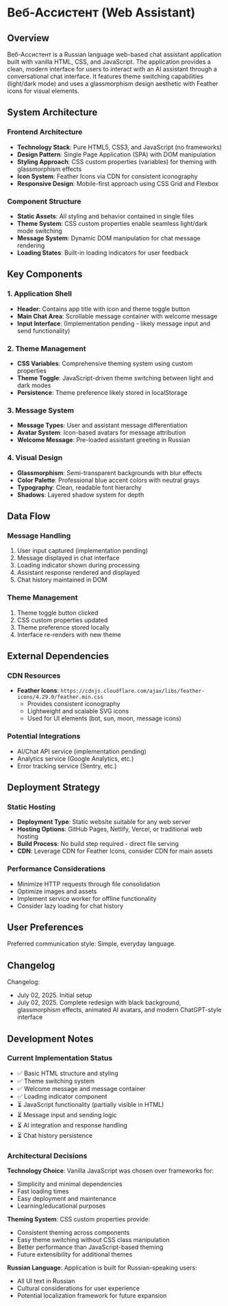 # Веб-Ассистент (Web Assistant)

## Overview

Веб-Ассистент is a Russian language web-based chat assistant application built with vanilla HTML, CSS, and JavaScript. The application provides a clean, modern interface for users to interact with an AI assistant through a conversational chat interface. It features theme switching capabilities (light/dark mode) and uses a glassmorphism design aesthetic with Feather icons for visual elements.

## System Architecture

### Frontend Architecture
- **Technology Stack**: Pure HTML5, CSS3, and JavaScript (no frameworks)
- **Design Pattern**: Single Page Application (SPA) with DOM manipulation
- **Styling Approach**: CSS custom properties (variables) for theming with glassmorphism effects
- **Icon System**: Feather Icons via CDN for consistent iconography
- **Responsive Design**: Mobile-first approach using CSS Grid and Flexbox

### Component Structure
- **Static Assets**: All styling and behavior contained in single files
- **Theme System**: CSS custom properties enable seamless light/dark mode switching
- **Message System**: Dynamic DOM manipulation for chat message rendering
- **Loading States**: Built-in loading indicators for user feedback

## Key Components

### 1. Application Shell
- **Header**: Contains app title with icon and theme toggle button
- **Main Chat Area**: Scrollable message container with welcome message
- **Input Interface**: (Implementation pending - likely message input and send functionality)

### 2. Theme Management
- **CSS Variables**: Comprehensive theming system using custom properties
- **Theme Toggle**: JavaScript-driven theme switching between light and dark modes
- **Persistence**: Theme preference likely stored in localStorage

### 3. Message System
- **Message Types**: User and assistant message differentiation
- **Avatar System**: Icon-based avatars for message attribution
- **Welcome Message**: Pre-loaded assistant greeting in Russian

### 4. Visual Design
- **Glassmorphism**: Semi-transparent backgrounds with blur effects
- **Color Palette**: Professional blue accent colors with neutral grays
- **Typography**: Clean, readable font hierarchy
- **Shadows**: Layered shadow system for depth

## Data Flow

### Message Handling
1. User input captured (implementation pending)
2. Message displayed in chat interface
3. Loading indicator shown during processing
4. Assistant response rendered and displayed
5. Chat history maintained in DOM

### Theme Management
1. Theme toggle button clicked
2. CSS custom properties updated
3. Theme preference stored locally
4. Interface re-renders with new theme

## External Dependencies

### CDN Resources
- **Feather Icons**: `https://cdnjs.cloudflare.com/ajax/libs/feather-icons/4.29.0/feather.min.css`
  - Provides consistent iconography
  - Lightweight and scalable SVG icons
  - Used for UI elements (bot, sun, moon, message icons)

### Potential Integrations
- AI/Chat API service (implementation pending)
- Analytics service (Google Analytics, etc.)
- Error tracking service (Sentry, etc.)

## Deployment Strategy

### Static Hosting
- **Deployment Type**: Static website suitable for any web server
- **Hosting Options**: GitHub Pages, Netlify, Vercel, or traditional web hosting
- **Build Process**: No build step required - direct file serving
- **CDN**: Leverage CDN for Feather Icons, consider CDN for main assets

### Performance Considerations
- Minimize HTTP requests through file consolidation
- Optimize images and assets
- Implement service worker for offline functionality
- Consider lazy loading for chat history

## User Preferences

Preferred communication style: Simple, everyday language.

## Changelog

Changelog:
- July 02, 2025. Initial setup
- July 02, 2025. Complete redesign with black background, glassmorphism effects, animated AI avatars, and modern ChatGPT-style interface

## Development Notes

### Current Implementation Status
- ✅ Basic HTML structure and styling
- ✅ Theme switching system
- ✅ Welcome message and message container
- ✅ Loading indicator component
- ⏳ JavaScript functionality (partially visible in HTML)
- ⏳ Message input and sending logic
- ⏳ AI integration and response handling
- ⏳ Chat history persistence

### Architectural Decisions

**Technology Choice**: Vanilla JavaScript was chosen over frameworks for:
- Simplicity and minimal dependencies
- Fast loading times
- Easy deployment and maintenance
- Learning/educational purposes

**Theming System**: CSS custom properties provide:
- Consistent theming across components
- Easy theme switching without CSS class manipulation
- Better performance than JavaScript-based theming
- Future extensibility for additional themes

**Russian Language**: Application is built for Russian-speaking users:
- All UI text in Russian
- Cultural considerations for user experience
- Potential localization framework for future expansion